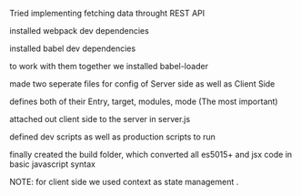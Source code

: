Tried implementing fetching data throught REST API

installed webpack dev dependencies

installed babel dev dependencies

to work with them together we installed babel-loader

made two seperate files for config of Server side as well as Client Side

defines both of their Entry, target, modules, mode (The most important)

attached out client side to the server in server.js

defined dev scripts as well as production scripts to run

finally created the build folder, which converted all es5015+ and jsx code in basic javascript syntax

NOTE: for client side we used context as state management .
